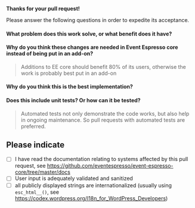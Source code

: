 
**Thanks for your pull request!**

Please answer the following questions in order to expedite its acceptance.

#### What problem does this work solve, or what benefit does it have?

#### Why do you think these changes are needed in Event Espresso core instead of being put in an add-on? 
> Additions to EE core should benefit 80% of its users, otherwise the work is probably best put in an add-on

#### Why do you think this is the best implementation?

#### Does this include unit tests? Or how can it be tested?
> Automated tests not only demonstrate the code works, but also help in ongoing maintenance. So pull requests with automated tests are preferred.

## Please indicate
* [ ] I have read the documentation relating to systems affected by this pull request, see https://github.com/eventespresso/event-espresso-core/tree/master/docs
* [ ] User input is adequately validated and sanitized
* [ ] all publicly displayed strings are internationalized (usually using `esc_html__()`, see https://codex.wordpress.org/I18n_for_WordPress_Developers)
